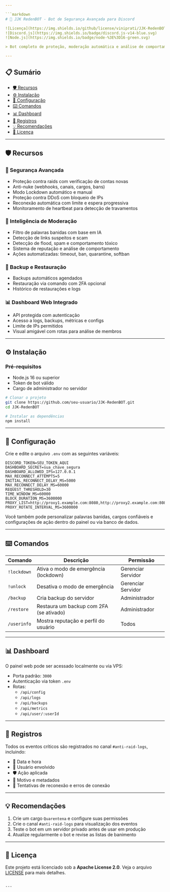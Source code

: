 ```yaml
---

```markdown
# 🧨 JJK RedenBOT - Bot de Segurança Avançada para Discord

![Licença](https://img.shields.io/github/license/viniprati/JJK-RedenBOT?label=License&logo=apache&logoColor=red&color=blue)
![Discord.js](https://img.shields.io/badge/discord.js-v14-blue.svg)
![Node.js](https://img.shields.io/badge/node-%3E%3D16-green.svg)

> Bot completo de proteção, moderação automática e análise de comportamento para servidores Discord

---
```


## 📋 Sumário

- [🛡️ Recursos](#️recursos)
- [⚙️ Instalação](#instalação)
- [🔧 Configuração](#configuração)
- [⌨️ Comandos](#comandos)
- [📊 Dashboard](#dashboard)
- [📝 Registros](#registros)
- [💡 Recomendações](#recomendações)
- [📜 Licença](#licença)

---

## 🛡️ Recursos

### 🔐 Segurança Avançada
- Proteção contra raids com verificação de contas novas
- Anti-nuke (webhooks, canais, cargos, bans)
- Modo Lockdown automático e manual
- Proteção contra DDoS com bloqueio de IPs
- Reconexão automática com limite e espera progressiva
- Monitoramento de heartbeat para detecção de travamentos

### 🧠 Inteligência de Moderação
- Filtro de palavras banidas com base em IA
- Detecção de links suspeitos e scam
- Detecção de flood, spam e comportamento tóxico
- Sistema de reputação e análise de comportamento
- Ações automatizadas: timeout, ban, quarantine, softban

### 💾 Backup e Restauração
- Backups automáticos agendados
- Restauração via comando com 2FA opcional
- Histórico de restaurações e logs

### 📊 Dashboard Web Integrado
- API protegida com autenticação
- Acesso a logs, backups, métricas e configs
- Limite de IPs permitidos
- Visual amigável com rotas para análise de membros

---

## ⚙️ Instalação

### Pré-requisitos
- Node.js 16 ou superior
- Token de bot válido
- Cargo de administrador no servidor

```bash
# Clonar o projeto
git clone https://github.com/seu-usuario/JJK-RedenBOT.git
cd JJK-RedenBOT

# Instalar as dependências
npm install
```

---

## 🔧 Configuração

Crie e edite o arquivo `.env` com as seguintes variáveis:

```env
DISCORD_TOKEN=SEU_TOKEN_AQUI
DASHBOARD_SECRET=sua_chave_segura
DASHBOARD_ALLOWED_IPS=127.0.0.1
MAX_RECONNECT_ATTEMPTS=5
INITIAL_RECONNECT_DELAY_MS=5000
MAX_RECONNECT_DELAY_MS=60000
REQUEST_THRESHOLD=30
TIME_WINDOW_MS=60000
BLOCK_DURATION_MS=3600000
PROXY_LIST=http://proxy1.example.com:8080,http://proxy2.example.com:8080
PROXY_ROTATE_INTERVAL_MS=3600000
```

Você também pode personalizar palavras banidas, cargos confiáveis e configurações de ação dentro do painel ou via banco de dados.

---

## ⌨️ Comandos

| Comando        | Descrição                               | Permissão                |
|----------------|-------------------------------------------|---------------------------|
| `!lockdown`    | Ativa o modo de emergência (lockdown)    | Gerenciar Servidor        |
| `!unlock`      | Desativa o modo de emergência             | Gerenciar Servidor        |
| `/backup`      | Cria backup do servidor                   | Administrador             |
| `/restore`     | Restaura um backup com 2FA (se ativado)   | Administrador             |
| `/userinfo`    | Mostra reputação e perfil do usuário      | Todos                     |

---

## 📊 Dashboard

O painel web pode ser acessado localmente ou via VPS:

- Porta padrão: `3000`
- Autenticação via token `.env`
- Rotas:
  - `/api/config`
  - `/api/logs`
  - `/api/backups`
  - `/api/metrics`
  - `/api/user/:userId`

---

## 📝 Registros

Todos os eventos críticos são registrados no canal `#anti-raid-logs`, incluindo:

- 📆 Data e hora
- 👤 Usuário envolvido
- 🛡️ Ação aplicada
- 📄 Motivo e metadados
- 🔁 Tentativas de reconexão e erros de conexão

---

## 💡 Recomendações

1. Crie um cargo `Quarentena` e configure suas permissões
2. Crie o canal `#anti-raid-logs` para visualização dos eventos
3. Teste o bot em um servidor privado antes de usar em produção
4. Atualize regularmente o bot e revise as listas de banimento

---

## 📜 Licença

Este projeto está licenciado sob a **Apache License 2.0**. Veja o arquivo [LICENSE](LICENSE) para mais detalhes.
```

---
